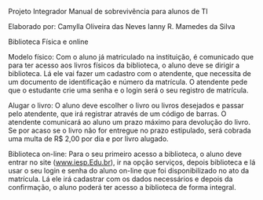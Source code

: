 Projeto Integrador
Manual de sobrevivência para alunos de TI



Elaborado por: Camylla Oliveira das Neves
		 Ianny R. Mamedes da Silva             


Biblioteca Física e online 


Modelo físico: 
Com o aluno já matriculado na instituição, é comunicado que para ter acesso aos livros físicos da biblioteca, o aluno deve se dirigir a biblioteca. Lá ele vai fazer um cadastro com o atendente, que necessita de um documento de identificação e número da matrícula.
O atendente pede que o estudante crie uma senha e o login será o seu registro de matrícula.

Alugar o livro: 
O aluno deve escolher o livro ou livros desejados e passar pelo atendente, que irá registrar através de um código de barras. O atendente comunicará ao aluno um prazo máximo para devolução do livro. 
Se por acaso se o livro não for entregue no prazo estipulado, será cobrada uma multa de R$ 2,00 por dia e por livro alugado.

Biblioteca on-line: 
Para o seu primeiro acesso a biblioteca, o aluno deve entrar no site (www.iesp.Edu.br), ir na opção serviços, depois biblioteca e lá usar o seu login e senha do aluno on-line que foi disponibilizado no ato da matrícula. Lá ele irá cadastrar com os dados necessários e depois da confirmação, o aluno poderá ter acesso a biblioteca de forma integral.

